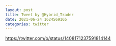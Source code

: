 ```yaml
--- 
layout: post 
title: Tweet by @Hybrid_Trader 
date: 2021-06-24 1624569165 
categories: twitter 
--- 
```

https://twitter.com/o/status/1408171237591814144